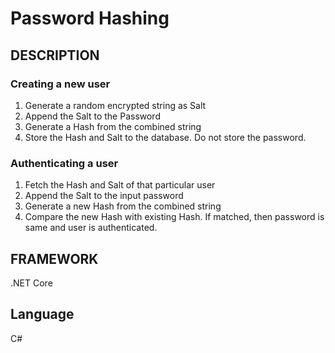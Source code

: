 # Password Hashing

## DESCRIPTION
### Creating a new user
1. Generate a random encrypted string as Salt
2. Append the Salt to the Password
3. Generate a Hash from the combined string
4. Store the Hash and Salt to the database. Do not store the password.

### Authenticating a user
1. Fetch the Hash and Salt of that particular user
2. Append the Salt to the input password
3. Generate a new Hash from the combined string
4. Compare the new Hash with existing Hash. If matched, then password is same and user is authenticated.

## FRAMEWORK
.NET Core
## Language
C#

